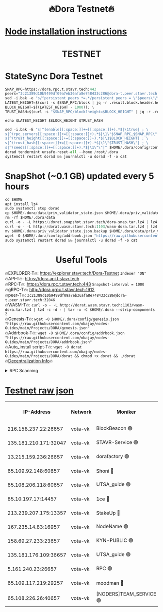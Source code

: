 <h1 align="center"> 🔥Dora Testnet🔥</h1>

[Node installation instructions](https://github.com/obajay/nodes-Guides/tree/main/Projects/DORA)
=

<h1 align="center"> TESTNET</h1>

# StateSync Dora Testnet
```python
SNAP_RPC=https://dora.rpc.t.stavr.tech:443
peers="3c21389d10b9499df09a7eb36afa8e748433c286@dora-t.peer.stavr.tech:32046"
sed -i.bak -e "s/^persistent_peers *=.*/persistent_peers = \"$peers\"/" $HOME/.dora/config/config.toml
LATEST_HEIGHT=$(curl -s $SNAP_RPC/block | jq -r .result.block.header.height); \
BLOCK_HEIGHT=$((LATEST_HEIGHT - 1000)); \
TRUST_HASH=$(curl -s "$SNAP_RPC/block?height=$BLOCK_HEIGHT" | jq -r .result.block_id.hash)

echo $LATEST_HEIGHT $BLOCK_HEIGHT $TRUST_HASH

sed -i.bak -E "s|^(enable[[:space:]]+=[[:space:]]+).*$|\1true| ; \
s|^(rpc_servers[[:space:]]+=[[:space:]]+).*$|\1\"$SNAP_RPC,$SNAP_RPC\"| ; \
s|^(trust_height[[:space:]]+=[[:space:]]+).*$|\1$BLOCK_HEIGHT| ; \
s|^(trust_hash[[:space:]]+=[[:space:]]+).*$|\1\"$TRUST_HASH\"| ; \
s|^(seeds[[:space:]]+=[[:space:]]+).*$|\1\"\"|" $HOME/.dora/config/config.toml
dorad tendermint unsafe-reset-all --home /root/.dora
systemctl restart dorad && journalctl -u dorad -f -o cat
```
# SnapShot (~0.1 GB) updated every 5 hours
```python
cd $HOME
apt install lz4
sudo systemctl stop dorad
cp $HOME/.dora/data/priv_validator_state.json $HOME/.dora/priv_validator_state.json.backup
rm -rf $HOME/.dora/data
curl -o - -L https://dorat.snapshot.stavr.tech/dora-snap.tar.lz4 | lz4 -c -d - | tar -x -C $HOME/.dora --strip-components 2
curl -o - -L http://dorat.wasm.stavr.tech:1103/wasm-dora.tar.lz4 | lz4 -c -d - | tar -x -C $HOME/.dora --strip-components 2
mv $HOME/.dora/priv_validator_state.json.backup $HOME/.dora/data/priv_validator_state.json
wget -O $HOME/.dora/config/addrbook.json "https://raw.githubusercontent.com/obajay/nodes-Guides/main/Projects/DORA/addrbook.json"
sudo systemctl restart dorad && journalctl -u dorad -f -o cat
```
 <h1 align="center"> Useful Tools</h1>
 
🔥EXPLORER-T🔥: https://explorer.stavr.tech/Dora-Testnet        `Indexer "ON"` \
🔥API-T🔥:      https://dora.api.t.stavr.tech \
🔥RPC-T🔥:      https://dora.rpc.t.stavr.tech:443              `Snapshot-interval = 1000` \
🔥gRPC-T🔥:     http://dora.grpc.t.stavr.tech:1912 \
🔥peer-T🔥:     `3c21389d10b9499df09a7eb36afa8e748433c286@dora-t.peer.stavr.tech:32046` \
🔥WASM-T🔥:     ```curl -o - -L http://dorat.wasm.stavr.tech:1103/wasm-dora.tar.lz4 | lz4 -c -d - | tar -x -C $HOME/.dora --strip-components 2``` \
🔥Genesis-T🔥:  ```wget -O $HOME/.dora/config/genesis.json "https://raw.githubusercontent.com/obajay/nodes-Guides/main/Projects/DORA/genesis.json"``` \
🔥Addrbook-T🔥: ```wget -O $HOME/.dora/config/addrbook.json "https://raw.githubusercontent.com/obajay/nodes-Guides/main/Projects/DORA/addrbook.json"``` \
🔥Auto_install script-T🔥:  `wget -O dorat https://raw.githubusercontent.com/obajay/nodes-Guides/main/Projects/DORA/dorat && chmod +x dorat && ./dorat` \
🔥[Decentralization Info](https://github.com/obajay/StateSync-snapshots/tree/main/Projects/Dora/Decentralization)🔥

<details>
<summary>RPC Scanning</summary>

<h2 align="center"> We scan nodes in real time every 4 hours. And we provide the final result of RPC endpoints.
We cannot influence the operation of these nodes in any way. </h2>


```python
If Voting Power is higher than 0 --> then the Node is a validator of the network and may be subject to attack and be a potential threat to the chain.
```
```python
We marked such validators with a red symbol
```

</details>

[Testnet raw json](https://rpc-check.dorat.stavr.tech/dorat/rpc-dorat-result.json)
=



<table><tr><th>IP-Address</th><th>Network</th><th>Moniker</th><th>Latest Block Height</th><th>Earliest Block Height</th><th>Catching Up</th><th>Tx Index</th><th>Voting Power</th><th>Scan Time</th></tr><tr><td>216.158.237.22:26657</td><td>vota-vk</td><td>BlockBeacon 🟢</td><td>238595</td><td>1</td><td>False</td><td>off</td><td>0</td><td>2024-01-05T08:13:56.357219666UTC</td></tr><tr><td>135.181.210.171:32047</td><td>vota-vk</td><td>STAVR-Service 🟢</td><td>238596</td><td>1</td><td>False</td><td>on</td><td>0</td><td>2024-01-05T08:14:01.146965780UTC</td></tr><tr><td>13.215.159.236:26657</td><td>vota-vk</td><td>dorafactory 🟢</td><td>238596</td><td>1</td><td>False</td><td>on</td><td>0</td><td>2024-01-05T08:14:02.379006671UTC</td></tr><tr><td>65.109.92.148:60857</td><td>vota-vk</td><td>Shoni 🔴</td><td>238597</td><td>1</td><td>False</td><td>on</td><td>12173124795244098</td><td>2024-01-05T08:14:06.712178624UTC</td></tr><tr><td>65.108.206.118:60657</td><td>vota-vk</td><td>UTSA_guide 🟢</td><td>238597</td><td>1</td><td>False</td><td>on</td><td>0</td><td>2024-01-05T08:14:07.075786638UTC</td></tr><tr><td>85.10.197.17:14457</td><td>vota-vk</td><td>1ce 🔴</td><td>238596</td><td>8001</td><td>False</td><td>off</td><td>9009000000000000</td><td>2024-01-05T08:14:03.240200234UTC</td></tr><tr><td>213.239.207.175:13357</td><td>vota-vk</td><td>StakeUp 🔴</td><td>238595</td><td>13001</td><td>False</td><td>off</td><td>9009500000000000</td><td>2024-01-05T08:13:55.682276521UTC</td></tr><tr><td>167.235.14.83:16957</td><td>vota-vk</td><td>NodeName 🟢</td><td>210819</td><td>14001</td><td>False</td><td>on</td><td>0</td><td>2024-01-05T08:14:07.368785005UTC</td></tr><tr><td>158.69.27.233:23657</td><td>vota-vk</td><td>KYN-PUBLIC 🟢</td><td>238597</td><td>52001</td><td>False</td><td>on</td><td>0</td><td>2024-01-05T08:14:06.349646247UTC</td></tr><tr><td>135.181.176.109:36657</td><td>vota-vk</td><td>UTSA_guide 🟢</td><td>238594</td><td>55501</td><td>False</td><td>on</td><td>0</td><td>2024-01-05T08:13:53.350157507UTC</td></tr><tr><td>5.161.240.23:26657</td><td>vota-vk</td><td>RPC 🟢</td><td>238596</td><td>60001</td><td>False</td><td>off</td><td>0</td><td>2024-01-05T08:14:02.999129564UTC</td></tr><tr><td>65.109.117.219:29257</td><td>vota-vk</td><td>moodman 🔴</td><td>238595</td><td>138595</td><td>False</td><td>off</td><td>9009100000000000</td><td>2024-01-05T08:13:58.717570717UTC</td></tr><tr><td>65.108.226.26:40657</td><td>vota-vk</td><td>[NODERS]TEAM_SERVICE 🟢</td><td>238597</td><td>197001</td><td>False</td><td>on</td><td>0</td><td>2024-01-05T08:14:05.737013118UTC</td></tr></table>
